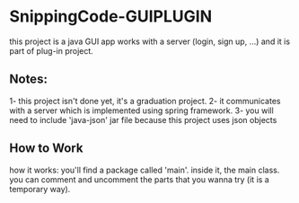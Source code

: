 # SnippingCode-GUIPLUGIN
this project is a java GUI app works with a server (login, sign up, ...) and it is part of plug-in project.


## Notes:
1- this project isn't done yet, it's a graduation project.
2- it communicates with a server which is implemented using spring framework.
3- you will need to include 'java-json' jar file because this project uses json objects

## How to Work 
how it works: you'll find a package called 'main'. inside it, the main class. you can comment and uncomment the parts that
you wanna try (it is a temporary way).
